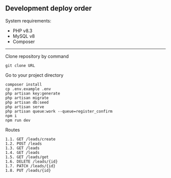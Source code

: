 ## Development deploy order

System requirements:
- PHP v8.3
- MySQL v8
- Composer
___
Clone repository by command
```
git clone URL
```
Go to your project directory
```
composer install
cp .env.example .env
php artisan key:generate
php artisan migrate
php artisan db:seed
php artisan serve
php artisan queue:work --queue=register_confirm
npm i
npm run dev
```

Routes
```
1.1. GET /leads/create
1.2. POST /leads
1.3. GET /leads
1.4. GET /leads
1.5. GET /leads/get
1.6. DELETE /leads/{id}
1.7. PATCH /leads/{id}
1.8. PUT /leads/{id}
```
